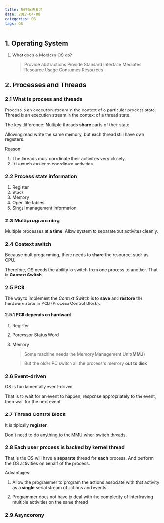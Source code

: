 ```yaml
---
title: 操作系统复习
date: 2017-04-08
categories: OS
tags: OS
---
```


## 1. Operating System

1. What does a Mordern OS do?

    > Provide abstractions
    Provide Standard Interface
    Mediates Resource Usage
    Consumes Resources


<!-- more -->## 2. Processes and Threads

### 2.1 What is process and threads

Process is an execution stream in the context of a particular process state.
Thread is an execution stream in the context of a thread state.

The key difference: Multiple threads **share** parts of their state.

Allowing read write the same memory, but each thread still have own registers.

Reason:

1. The threads must corrdinate their activities very closely.
2. It is much easier to coordinate activities.

### 2.2 Process state information

1. Register
2. Stack
3. Memory
4. Open file tables
5. Singal management information

### 2.3 Multiprogramming

Multiple processes at **a time**.
Allow system to separate out activites cleanly.

### 2.4 Context switch

Because multiprogamming, there needs to **share** the resource, such as CPU.

Therefore, OS needs the ability to switch from one process to another.
That is **Context Switch**

### 2.5 PCB

The way to implement the *Context Switch* is to **save**  and **restore** the hardware state in PCB (Process Control Block).

#### 2.5.1 PCB depends on hardward

1. Register
2. Porcessor Status Word
3. Memory

    > Some machine needs the Memory Management Unit(**MMU**)

    > But the older PC switch all the process's memory **out to disk**

### 2.6 Event-driven

OS is fundamentally event-driven.

That is to wait for an event to happen, response appropriately to the event, then wait for the next event

### 2.7 Thread Control Block

It is tipically **register**.

Don't need to do anything to the MMU when switch threads.

<!-- more -->### 2.8 Each user process is backed by kernel thread

That is the OS will have a **separate** thread for **each** process.
And perform the OS activities on behalf of the process.

Advantages:

1. Allow the programmer to program the actions associate with that activity as a **single** serial stream of actions and events

2. Programmer does not have to deal with the complexity of interleaving multiple activities on the same thread

### 2.9 Asyncorony
